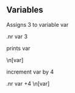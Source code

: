 

## Variables

Assigns 3 to variable var

.nr var 3

prints var

\\n[var]

increment var by 4

.nr var +4
\\n[var]
